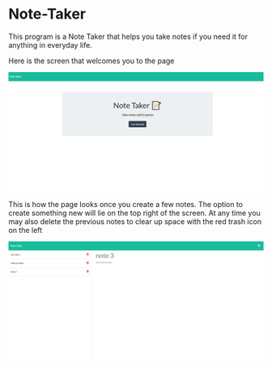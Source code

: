 # Note-Taker

This program is a Note Taker that helps you take notes if you need it for anything in everyday life.

Here is the screen that welcomes you to the page

![displaying the title page](./assets/titlePage.png)

This is how the page looks once you create a few notes. The option to create something new will lie on the top right of the screen. At any time you may also delete the previous notes to clear up space with the red trash icon on the left

![displaying the usage of the page](/assets/inAction.png)